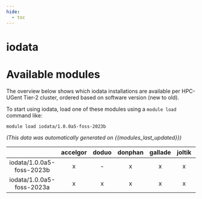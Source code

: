 ```yaml
---
hide:
  - toc
---
```


iodata
======

# Available modules


The overview below shows which iodata installations are available per HPC-UGent Tier-2 cluster, ordered based on software version (new to old).

To start using iodata, load one of these modules using a `module load` command like:

```shell
module load iodata/1.0.0a5-foss-2023b
```

*(This data was automatically generated on {{modules_last_updated}})*

| |accelgor|doduo|donphan|gallade|joltik|litleo|shinx|
| :---: | :---: | :---: | :---: | :---: | :---: | :---: | :---: |
|iodata/1.0.0a5-foss-2023b|x|-|x|x|x|x|x|
|iodata/1.0.0a5-foss-2023a|x|x|x|x|x|x|x|
